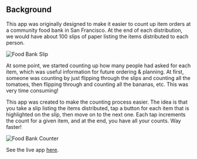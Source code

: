 ## Background

This app was originally designed to make it easier to count up item orders at a community food bank in San Francisco. At the end of each distribution, we would have about 100 slips of paper listing the items distributed to each person.

![Food Bank Slip](https://magistrula-dev.s3.us-west-1.amazonaws.com/misc/food-bank-slip.png)

At some point, we started counting up how many people had asked for each item, which was useful information for future ordering & planning. At first, someone was counting by just flipping through the slips and counting all the tomatoes, then flipping through and counting all the bananas, etc. This was very time consuming!

This app was created to make the counting process easier. The idea is that you take a slip listing the items distributed, tap a button for each item that is highlighted on the slip, then move on to the next one. Each tap increments the count for a given item, and at the end, you have all your counts. Way faster!

![Food Bank Counter](https://magistrula-dev.s3.us-west-1.amazonaws.com/misc/food-bank-counter.png)

See the live app [here](https://item-counter.herokuapp.com/).
